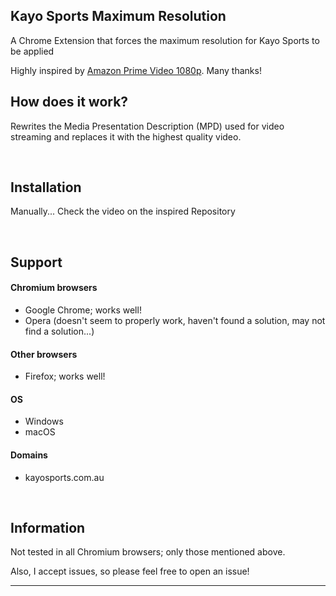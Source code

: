 ## Kayo Sports Maximum Resolution

A Chrome Extension that forces the maximum resolution for Kayo Sports to be applied

Highly inspired by <a href="https://github.com/logore/amazon-prime-video-1080p/">Amazon Prime Video 1080p</a>. Many thanks!
<br>

## How does it work?
Rewrites the Media Presentation Description (MPD) used for video streaming and replaces it with the highest quality video.

<br>

## Installation
Manually... Check the video on the inspired Repository

<br>

## Support

#### Chromium browsers 
- Google Chrome; works well!
- Opera (doesn't seem to properly work, haven't found a solution, may not find a solution...)

#### Other browsers
- Firefox; works well!

#### OS
- Windows
- macOS

#### Domains
- kayosports.com.au

<br>

## Information
Not tested in all Chromium browsers; only those mentioned above.

Also, I accept issues, so please feel free to open an issue!

___
